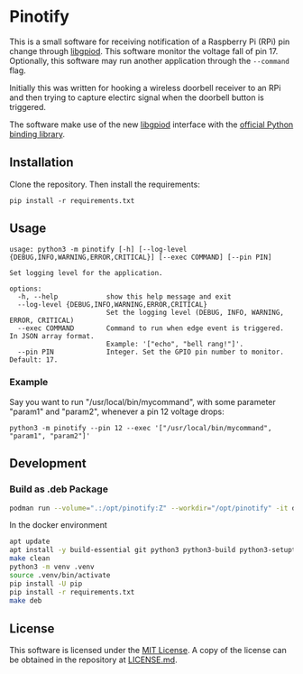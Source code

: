 # Pinotify

This is a small software for receiving notification of a Raspberry Pi (RPi)
pin change through [libgpiod][libgpiod]. This software monitor the voltage fall
of pin 17. Optionally, this software may run another application through the
`--command` flag.

Initially this was written for hooking a wireless doorbell receiver to an RPi
and then trying to capture electirc signal when the doorbell button is triggered.

The software make use of the new [libgpiod][libgpiod] interface with the
[official Python binding library][libgpiod-python].

[libgpiod]: https://libgpiod.readthedocs.io/
[libgpiod-python]: (https://libgpiod.readthedocs.io/en/latest/python_api.html)


## Installation

Clone the repository. Then install the requirements:

```
pip install -r requirements.txt
```


## Usage

```
usage: python3 -m pinotify [-h] [--log-level {DEBUG,INFO,WARNING,ERROR,CRITICAL}] [--exec COMMAND] [--pin PIN]

Set logging level for the application.

options:
  -h, --help            show this help message and exit
  --log-level {DEBUG,INFO,WARNING,ERROR,CRITICAL}
                        Set the logging level (DEBUG, INFO, WARNING, ERROR, CRITICAL)
  --exec COMMAND        Command to run when edge event is triggered. In JSON array format.
                        Example: '["echo", "bell rang!"]'.
  --pin PIN             Integer. Set the GPIO pin number to monitor. Default: 17.
```


### Example

Say you want to run "/usr/local/bin/mycommand", with some parameter "param1" and "param2",
whenever a pin 12 voltage drops:

```
python3 -m pinotify --pin 12 --exec '["/usr/local/bin/mycommand", "param1", "param2"]'
```

## Development

### Build as .deb Package

```bash
podman run --volume=".:/opt/pinotify:Z" --workdir="/opt/pinotify" -it docker.io/library/debian:"bookworm" /bin/bash
```

In the docker environment
```bash
apt update
apt install -y build-essential git python3 python3-build python3-setuptools python3-venv python3-all debhelper dh-python
make clean
python3 -m venv .venv
source .venv/bin/activate
pip install -U pip
pip install -r requirements.txt
make deb
```


## License

This software is licensed under the [MIT License](https://mit-license.org/).
A copy of the license can be obtained in the repository at [LICENSE.md](LICENSE.md).
